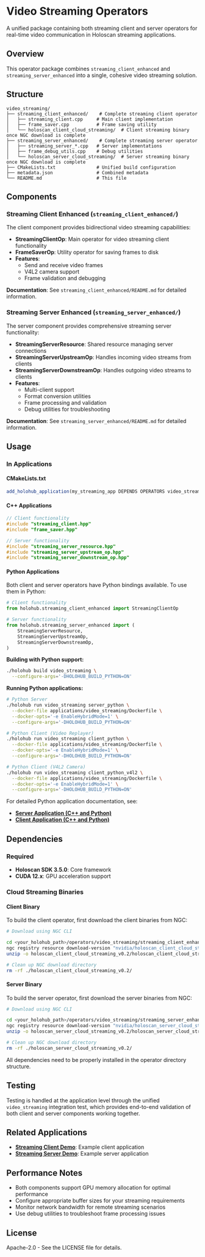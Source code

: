 # Video Streaming Operators

A unified package containing both streaming client and server operators for real-time video communication in Holoscan streaming applications.

## Overview

This operator package combines `streaming_client_enhanced` and `streaming_server_enhanced` into a single, cohesive video streaming solution.

## Structure

```
video_streaming/
├── streaming_client_enhanced/    # Complete streaming client operator
│   ├── streaming_client.cpp     # Main client implementation
│   ├── frame_saver.cpp          # Frame saving utility
│   └── holoscan_client_cloud_streaming/  # Client streaming binary once NGC download is complete
├── streaming_server_enhanced/    # Complete streaming server operator
│   ├── streaming_server_*.cpp   # Server implementations
│   ├── frame_debug_utils.cpp    # Debug utilities
│   └── holoscan_server_cloud_streaming/  # Server streaming binary once NGC download is complete 
├── CMakeLists.txt               # Unified build configuration
├── metadata.json                # Combined metadata
└── README.md                    # This file
```

## Components

### Streaming Client Enhanced (`streaming_client_enhanced/`)

The client component provides bidirectional video streaming capabilities:

- **StreamingClientOp**: Main operator for video streaming client functionality
- **FrameSaverOp**: Utility operator for saving frames to disk
- **Features**: 
  - Send and receive video frames
  - V4L2 camera support
  - Frame validation and debugging

**Documentation**: See `streaming_client_enhanced/README.md` for detailed information.

### Streaming Server Enhanced (`streaming_server_enhanced/`)

The server component provides comprehensive streaming server functionality:

- **StreamingServerResource**: Shared resource managing server connections
- **StreamingServerUpstreamOp**: Handles incoming video streams from clients
- **StreamingServerDownstreamOp**: Handles outgoing video streams to clients
- **Features**:
  - Multi-client support
  - Format conversion utilities
  - Frame processing and validation
  - Debug utilities for troubleshooting

**Documentation**: See `streaming_server_enhanced/README.md` for detailed information.

## Usage


### In Applications

#### CMakeLists.txt
```cmake
add_holohub_application(my_streaming_app DEPENDS OPERATORS video_streaming)
```

#### C++ Applications
```cpp
// Client functionality
#include "streaming_client.hpp"
#include "frame_saver.hpp"

// Server functionality  
#include "streaming_server_resource.hpp"
#include "streaming_server_upstream_op.hpp"
#include "streaming_server_downstream_op.hpp"
```

#### Python Applications

Both client and server operators have Python bindings available. To use them in Python:

```python
# Client functionality
from holohub.streaming_client_enhanced import StreamingClientOp

# Server functionality
from holohub.streaming_server_enhanced import (
    StreamingServerResource,
    StreamingServerUpstreamOp,
    StreamingServerDownstreamOp,
)
```

**Building with Python support:**
```bash
./holohub build video_streaming \
  --configure-args='-DHOLOHUB_BUILD_PYTHON=ON'
```

**Running Python applications:**
```bash
# Python Server
./holohub run video_streaming server_python \
  --docker-file applications/video_streaming/Dockerfile \
  --docker-opts='-e EnableHybridMode=1' \
  --configure-args='-DHOLOHUB_BUILD_PYTHON=ON'

# Python Client (Video Replayer)
./holohub run video_streaming client_python \
  --docker-file applications/video_streaming/Dockerfile \
  --docker-opts='-e EnableHybridMode=1' \
  --configure-args='-DHOLOHUB_BUILD_PYTHON=ON'

# Python Client (V4L2 Camera)
./holohub run video_streaming client_python_v4l2 \
  --docker-file applications/video_streaming/Dockerfile \
  --docker-opts='-e EnableHybridMode=1' \
  --configure-args='-DHOLOHUB_BUILD_PYTHON=ON'
```

For detailed Python application documentation, see:
- **[Server Application (C++ and Python)](../../applications/video_streaming/video_streaming_server/README.md)**
- **[Client Application (C++ and Python)](../../applications/video_streaming/video_streaming_client/README.md)**

## Dependencies

### Required
- **Holoscan SDK 3.5.0**: Core framework
- **CUDA 12.x**: GPU acceleration support

### Cloud Streaming Binaries

#### Client Binary

To build the client operator, first download the client binaries from NGC:

```bash
# Download using NGC CLI

cd <your_holohub_path>/operators/video_streaming/streaming_client_enhanced
ngc registry resource download-version "nvidia/holoscan_client_cloud_streaming:0.2"
unzip -o holoscan_client_cloud_streaming_v0.2/holoscan_client_cloud_streaming.zip -d holoscan_client_cloud_streaming

# Clean up NGC download directory
rm -rf ./holoscan_client_cloud_streaming_v0.2/
```

#### Server Binary

To build the server operator, first download the server binaries from NGC:

```bash
# Download using NGC CLI

cd <your_holohub_path>/operators/video_streaming/streaming_server_enhanced
ngc registry resource download-version "nvidia/holoscan_server_cloud_streaming:0.2"
unzip -o holoscan_server_cloud_streaming_v0.2/holoscan_server_cloud_streaming.zip -d holoscan_server_cloud_streaming

# Clean up NGC download directory
rm -rf ./holoscan_server_cloud_streaming_v0.2/
```

All dependencies need to be properly installed in the operator directory structure.

## Testing

Testing is handled at the application level through the unified `video_streaming` integration test, which provides end-to-end validation of both client and server components working together.

## Related Applications

- **[Streaming Client Demo](../../applications/video_streaming/video_streaming_client/)**: Example client application
- **[Streaming Server Demo](../../applications/video_streaming/video_streaming_server/)**: Example server application


## Performance Notes

- Both components support GPU memory allocation for optimal performance
- Configure appropriate buffer sizes for your streaming requirements
- Monitor network bandwidth for remote streaming scenarios
- Use debug utilities to troubleshoot frame processing issues

## License

Apache-2.0 - See the LICENSE file for details.
